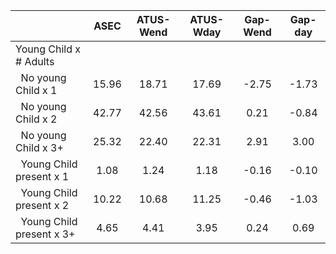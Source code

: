 
|                      |         ASEC |    ATUS-Wend |    ATUS-Wday |     Gap-Wend |      Gap-day |
| -------------------- | :----------: | :----------: | :----------: | :----------: | :----------: |
| Young Child x # Adults |              |              |              |              |              |
| &nbsp;&nbsp;No young Child x 1 |        15.96 |        18.71 |        17.69 |        -2.75 |        -1.73 |
| &nbsp;&nbsp;No young Child x 2 |        42.77 |        42.56 |        43.61 |         0.21 |        -0.84 |
| &nbsp;&nbsp;No young Child x 3+ |        25.32 |        22.40 |        22.31 |         2.91 |         3.00 |
| &nbsp;&nbsp;Young Child present x 1 |         1.08 |         1.24 |         1.18 |        -0.16 |        -0.10 |
| &nbsp;&nbsp;Young Child present x 2 |        10.22 |        10.68 |        11.25 |        -0.46 |        -1.03 |
| &nbsp;&nbsp;Young Child present x 3+ |         4.65 |         4.41 |         3.95 |         0.24 |         0.69 |

